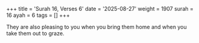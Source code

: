 +++
title = 'Surah 16, Verses 6'
date = '2025-08-27'
weight = 1907
surah = 16
ayah = 6
tags = []
+++

They are also pleasing to you when you bring them home and when you take them out to graze.